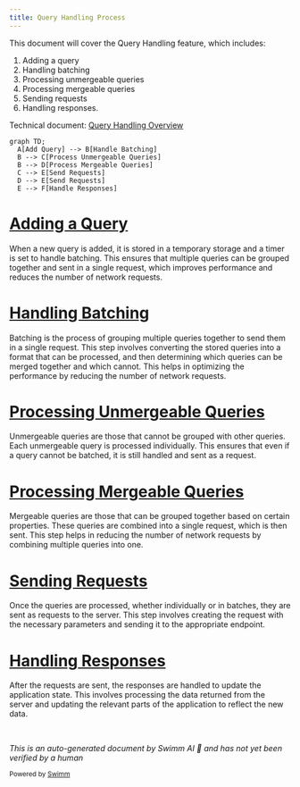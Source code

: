 ```yaml
---
title: Query Handling Process
---
```

This document will cover the Query Handling feature, which includes:

1. Adding a query
2. Handling batching
3. Processing unmergeable queries
4. Processing mergeable queries
5. Sending requests
6. Handling responses.

Technical document: <SwmLink doc-title="Query Handling Overview">[Query Handling Overview](/.swm/query-handling-overview.hleqpcn6.sw.md)</SwmLink>

```mermaid
graph TD;
  A[Add Query] --> B[Handle Batching]
  B --> C[Process Unmergeable Queries]
  B --> D[Process Mergeable Queries]
  C --> E[Send Requests]
  D --> E[Send Requests]
  E --> F[Handle Responses]
```

# [Adding a Query](https://app.swimm.io/repos/Z2l0aHViJTNBJTNBc2VudHJ5LWRlbW8tMSUzQSUzQVN3aW1tLURlbW8=/docs/hleqpcn6#adding-a-query)

When a new query is added, it is stored in a temporary storage and a timer is set to handle batching. This ensures that multiple queries can be grouped together and sent in a single request, which improves performance and reduces the number of network requests.

# [Handling Batching](https://app.swimm.io/repos/Z2l0aHViJTNBJTNBc2VudHJ5LWRlbW8tMSUzQSUzQVN3aW1tLURlbW8=/docs/hleqpcn6#handling-batching)

Batching is the process of grouping multiple queries together to send them in a single request. This step involves converting the stored queries into a format that can be processed, and then determining which queries can be merged together and which cannot. This helps in optimizing the performance by reducing the number of network requests.

# [Processing Unmergeable Queries](https://app.swimm.io/repos/Z2l0aHViJTNBJTNBc2VudHJ5LWRlbW8tMSUzQSUzQVN3aW1tLURlbW8=/docs/hleqpcn6#handling-unmergeable-queries)

Unmergeable queries are those that cannot be grouped with other queries. Each unmergeable query is processed individually. This ensures that even if a query cannot be batched, it is still handled and sent as a request.

# [Processing Mergeable Queries](https://app.swimm.io/repos/Z2l0aHViJTNBJTNBc2VudHJ5LWRlbW8tMSUzQSUzQVN3aW1tLURlbW8=/docs/hleqpcn6#handling-mergeable-queries)

Mergeable queries are those that can be grouped together based on certain properties. These queries are combined into a single request, which is then sent. This step helps in reducing the number of network requests by combining multiple queries into one.

# [Sending Requests](https://app.swimm.io/repos/Z2l0aHViJTNBJTNBc2VudHJ5LWRlbW8tMSUzQSUzQVN3aW1tLURlbW8=/docs/hleqpcn6#sending-requests)

Once the queries are processed, whether individually or in batches, they are sent as requests to the server. This step involves creating the request with the necessary parameters and sending it to the appropriate endpoint.

# [Handling Responses](https://app.swimm.io/repos/Z2l0aHViJTNBJTNBc2VudHJ5LWRlbW8tMSUzQSUzQVN3aW1tLURlbW8=/docs/hleqpcn6#request-handling)

After the requests are sent, the responses are handled to update the application state. This involves processing the data returned from the server and updating the relevant parts of the application to reflect the new data.

&nbsp;

*This is an auto-generated document by Swimm AI 🌊 and has not yet been verified by a human*

<SwmMeta version="3.0.0" repo-id="Z2l0aHViJTNBJTNBc2VudHJ5LWRlbW8tMSUzQSUzQVN3aW1tLURlbW8=" repo-name="sentry-demo-1" doc-type="product-flows"><sup>Powered by [Swimm](/)</sup></SwmMeta>
